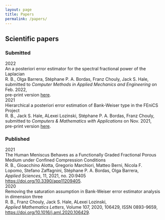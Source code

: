 ```yaml
---
layout: page
title: Papers 
permalink: /papers/
---
```


## Scientific papers

### Submitted

<div class="wrapper">
  <div><large>2022</large></div>
  <div><large>An a posteriori error estimator for the spectral fractional power of the Laplacian</large><br />
  R. B., Olga Barrera, Stéphane P. A. Bordas, Franz Chouly, Jack S. Hale,<br />
  submitted to <i>Computer Methods in Applied Mechanics and Engineering</i> on Feb. 2022,<br />
  pre-print version <a href="https://doi.org/10.48550/arXiv.2202.05810" target=_blank>here</a>.
  </div>
  <div><large>2021</large></div>
  <div><large>Hierarchical a posteriori error estimation of Bank-Weiser type in the FEniCS Project</large><br />
  R. B., Jack S. Hale, ALexei Lozinski, Stéphane P. A. Bordas, Franz Chouly,<br />
  submitted to <i>Computers & Mathematics with Applications</i> on Nov. 2021,<br />
  pre-print version <a href="https://doi.org/10.48550/arXiv.2102.04360" target=_blank>here</a>. 
  </div>
</div>

### Published 

<div class="wrapper">
  <div><large>2021</large></div>
  <div><large>The Human Meniscus Behaves as a Functionally Graded Fractional Porous Medium under Confined Compression Conditions</large><br />
  R. B., Gioacchino Alotta, Gregorio Marchiori, Matteo Berni, Nicola F. Lopomo, Stefano Zaffagnini, Stéphane P. A. Bordas, Olga Barrera,<br />
  <i>Applied Sciences</i>, 11, 2021, no. 20:9405<br />
  <a href="https://doi.org/10.3390/app11209405" target=_blank>https://doi.org/10.3390/app11209405</a>.
  </div>
  <div><large>2020</large></div>
  <div><large>Removing the saturation assumption in Bank-Weiser error estimator analysis in dimension three</large><br />
  R. B., Franz Chouly, Jack S. Hale, ALexei Lozinski,<br />
  <i>Applied Mathematics Letters</i>, Volume 107, 2020, 106429, ISSN 0893-9659,<br />
  <a href="https://doi.org/10.1016/j.aml.2020.106429" target=_blank>https://doi.org/10.1016/j.aml.2020.106429</a>. 
  </div>
</div>
